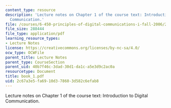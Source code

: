 ```yaml
---
content_type: resource
description: 'Lecture notes on Chapter 1 of the course text: Introduction to Digital
  Communication.'
file: /courses/6-450-principles-of-digital-communications-i-fall-2006/2c67a3e5fa6910d378603d582c6efab8_book_1.pdf
file_size: 288444
file_type: application/pdf
learning_resource_types:
- Lecture Notes
license: https://creativecommons.org/licenses/by-nc-sa/4.0/
ocw_type: OCWFile
parent_title: Lecture Notes
parent_type: CourseSection
parent_uid: 40b7f46c-3dad-30d1-da1c-a5e3d9c2ac0a
resourcetype: Document
title: book_1.pdf
uid: 2c67a3e5-fa69-10d3-7860-3d582c6efab8
---
```

Lecture notes on Chapter 1 of the course text: Introduction to Digital Communication.
